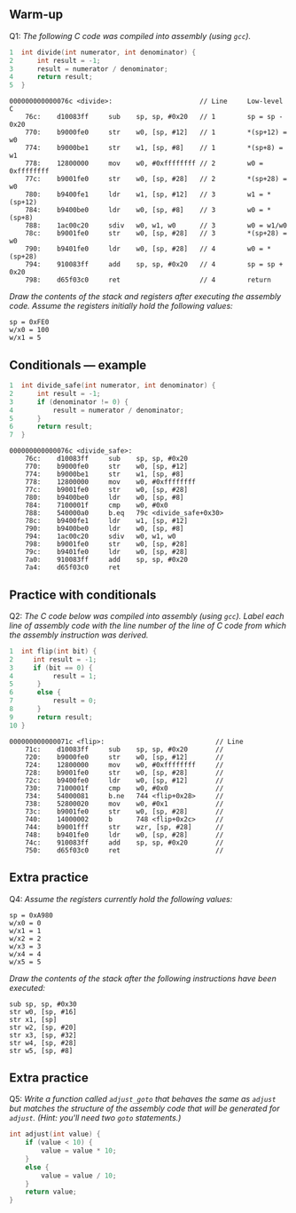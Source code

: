 ## Warm-up
Q1: _The following C code was compiled into assembly (using `gcc`)._
```C
1  int divide(int numerator, int denominator) {
2      int result = -1;
3      result = numerator / denominator;
4      return result;
5  }
```
```
000000000000076c <divide>:                      // Line     Low-level C
    76c:    d10083ff     sub    sp, sp, #0x20   // 1        sp = sp - 0x20
    770:    b9000fe0     str    w0, [sp, #12]   // 1        *(sp+12) = w0
    774:    b9000be1     str    w1, [sp, #8]    // 1        *(sp+8) = w1
    778:    12800000     mov    w0, #0xffffffff // 2        w0 = 0xffffffff
    77c:    b9001fe0     str    w0, [sp, #28]   // 2        *(sp+28) = w0
    780:    b9400fe1     ldr    w1, [sp, #12]   // 3        w1 = *(sp+12)
    784:    b9400be0     ldr    w0, [sp, #8]    // 3        w0 = *(sp+8)
    788:    1ac00c20     sdiv   w0, w1, w0      // 3        w0 = w1/w0
    78c:    b9001fe0     str    w0, [sp, #28]   // 3        *(sp+28) = w0
    790:    b9401fe0     ldr    w0, [sp, #28]   // 4        w0 = *(sp+28)
    794:    910083ff     add    sp, sp, #0x20   // 4        sp = sp + 0x20
    798:    d65f03c0     ret                    // 4        return
```
_Draw the contents of the stack and registers after executing the assembly code. Assume the registers initially hold the following values:_
```
sp = 0xFE0
w/x0 = 100
w/x1 = 5
```

<div style="page-break-after:always;"></div>

## Conditionals — example
```C
1  int divide_safe(int numerator, int denominator) {
2      int result = -1;
3      if (denominator != 0) {
4          result = numerator / denominator;
5      }
6      return result;
7  }
```
```
000000000000076c <divide_safe>:
    76c:    d10083ff     sub    sp, sp, #0x20
    770:    b9000fe0     str    w0, [sp, #12]
    774:    b9000be1     str    w1, [sp, #8]
    778:    12800000     mov    w0, #0xffffffff
    77c:    b9001fe0     str    w0, [sp, #28]
    780:    b9400be0     ldr    w0, [sp, #8]
    784:    7100001f     cmp    w0, #0x0
    788:    540000a0     b.eq   79c <divide_safe+0x30>
    78c:    b9400fe1     ldr    w1, [sp, #12]
    790:    b9400be0     ldr    w0, [sp, #8]
    794:    1ac00c20     sdiv   w0, w1, w0
    798:    b9001fe0     str    w0, [sp, #28]
    79c:    b9401fe0     ldr    w0, [sp, #28]
    7a0:    910083ff     add    sp, sp, #0x20
    7a4:    d65f03c0     ret
```

<div style="page-break-after:always;"></div>

## Practice with conditionals
Q2: _The C code below was compiled into assembly (using `gcc`). Label each line of assembly code with the line number of the line of C code from which the assembly instruction was derived._ 
```C
1  int flip(int bit) {
2     int result = -1;
3     if (bit == 0) {
4          result = 1; 
5      } 
6      else {
7          result = 0;
8      }
9      return result;
10 }
```
```
000000000000071c <flip>:                            // Line
    71c:    d10083ff     sub    sp, sp, #0x20       // 
    720:    b9000fe0     str    w0, [sp, #12]       // 
    724:    12800000     mov    w0, #0xffffffff     // 
    728:    b9001fe0     str    w0, [sp, #28]       // 
    72c:    b9400fe0     ldr    w0, [sp, #12]       // 
    730:    7100001f     cmp    w0, #0x0            //
    734:    54000081     b.ne   744 <flip+0x28>     // 
    738:    52800020     mov    w0, #0x1            // 
    73c:    b9001fe0     str    w0, [sp, #28]       // 
    740:    14000002     b      748 <flip+0x2c>     // 
    744:    b9001fff     str    wzr, [sp, #28]      // 
    748:    b9401fe0     ldr    w0, [sp, #28]       // 
    74c:    910083ff     add    sp, sp, #0x20       // 
    750:    d65f03c0     ret                        // 
```

<div style="page-break-after:always;"></div>

## Extra practice
Q4: _Assume the registers currently hold the following values:_
```
sp = 0xA980
w/x0 = 0
w/x1 = 1
w/x2 = 2
w/x3 = 3
w/x4 = 4
w/x5 = 5
```
_Draw the contents of the stack after the following instructions have been executed:_
```
sub sp, sp, #0x30
str w0, [sp, #16]
str x1, [sp]
str w2, [sp, #20]
str x3, [sp, #32]
str w4, [sp, #28]
str w5, [sp, #8]
```

<div style="page-break-after:always;"></div>

## Extra practice
Q5: _Write a function called `adjust_goto` that behaves the same as `adjust` but matches the structure of the assembly code that will be generated for `adjust`. (Hint: you'll need two `goto` statements.)_
```C
int adjust(int value) {
    if (value < 10) {
        value = value * 10;
    }
    else {
        value = value / 10;
    }
    return value;
}
```